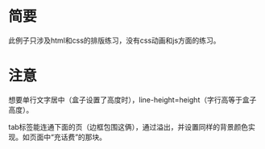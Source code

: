 # 简要

此例子只涉及html和css的排版练习，没有css动画和js方面的练习。

# 注意

想要单行文字居中（盒子设置了高度时），line-height=height（字行高等于盒子高度）。

tab标签能连通下面的页（边框包围这俩），通过溢出，并设置同样的背景颜色实现。如页面中“充话费”的那块。
